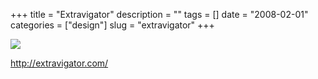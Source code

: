 +++
title = "Extravigator"
description = ""
tags = []
date = "2008-02-01"
categories = ["design"]
slug = "extravigator"
+++


 

  <div id="screens-thumbs" class="clearfix">
    <div class="txt-center" id="design-submission"><a href="http://extravigator.com/"><img id='bluga-thumbnail-1005' class='bluga-thumbnail large' src='//konigi.com/media/bluga/
wt47f281b10abdd_0.jpg'/></a></div>  
  </div>   
<p><a href="http://extravigator.com/">http://extravigator.com/</a></p>




